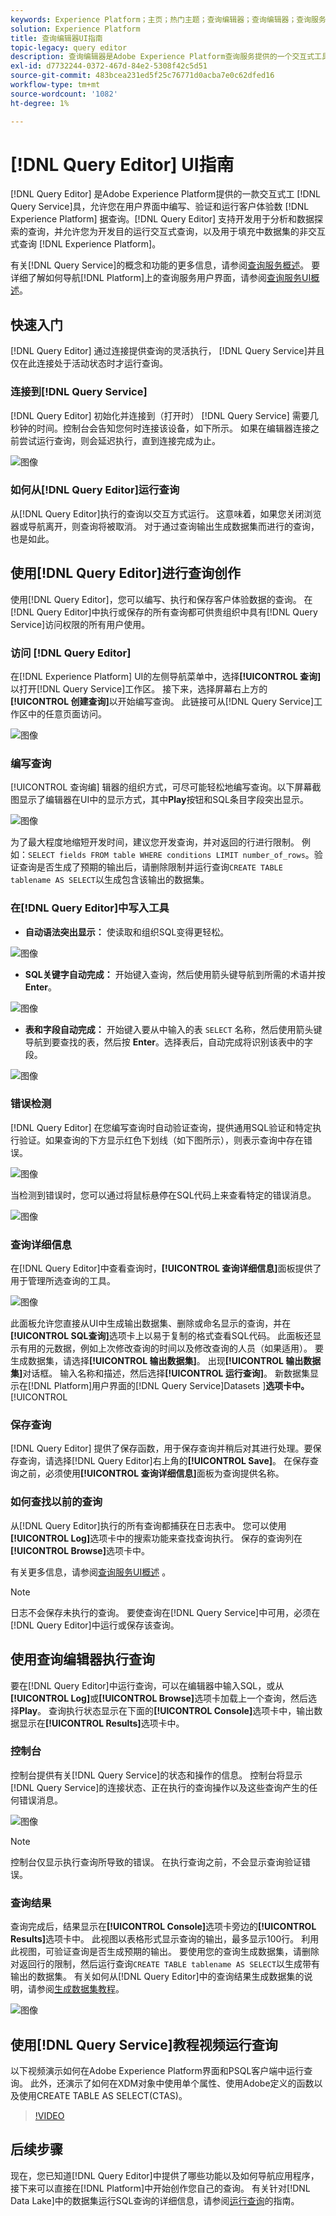 ```yaml
---
keywords: Experience Platform；主页；热门主题；查询编辑器；查询编辑器；查询服务；查询服务；
solution: Experience Platform
title: 查询编辑器UI指南
topic-legacy: query editor
description: 查询编辑器是Adobe Experience Platform查询服务提供的一个交互式工具，允许您在Experience Platform用户界面中编写、验证和运行客户体验数据查询。 查询编辑器支持开发用于分析和数据探索的查询，并且允许您运行交互式查询以用于开发目的，以及非交互式查询以填充Experience Platform中的数据集。
exl-id: d7732244-0372-467d-84e2-5308f42c5d51
source-git-commit: 483bcea231ed5f25c76771d0acba7e0c62dfed16
workflow-type: tm+mt
source-wordcount: '1082'
ht-degree: 1%

---
```


# [!DNL Query Editor] UI指南

[!DNL Query Editor] 是Adobe Experience Platform提供的一款交互式工 [!DNL Query Service]具，允许您在用户界面中编写、验证和运行客户体验数 [!DNL Experience Platform] 据查询。[!DNL Query Editor] 支持开发用于分析和数据探索的查询，并允许您为开发目的运行交互式查询，以及用于填充中数据集的非交互式查询 [!DNL Experience Platform]。

有关[!DNL Query Service]的概念和功能的更多信息，请参阅[查询服务概述](../home.md)。 要详细了解如何导航[!DNL Platform]上的查询服务用户界面，请参阅[查询服务UI概述](./overview.md)。

## 快速入门

[!DNL Query Editor] 通过连接提供查询的灵活执行， [!DNL Query Service]并且仅在此连接处于活动状态时才运行查询。

### 连接到[!DNL Query Service]

[!DNL Query Editor] 初始化并连接到（打开时） [!DNL Query Service] 需要几秒钟的时间。控制台会告知您何时连接该设备，如下所示。 如果在编辑器连接之前尝试运行查询，则会延迟执行，直到连接完成为止。

![图像](../images/ui/query-editor/connect.png)

### 如何从[!DNL Query Editor]运行查询

从[!DNL Query Editor]执行的查询以交互方式运行。 这意味着，如果您关闭浏览器或导航离开，则查询将被取消。 对于通过查询输出生成数据集而进行的查询，也是如此。

## 使用[!DNL Query Editor]进行查询创作

使用[!DNL Query Editor]，您可以编写、执行和保存客户体验数据的查询。 在[!DNL Query Editor]中执行或保存的所有查询都可供贵组织中具有[!DNL Query Service]访问权限的所有用户使用。

### 访问 [!DNL Query Editor]

在[!DNL Experience Platform] UI的左侧导航菜单中，选择&#x200B;**[!UICONTROL 查询]**&#x200B;以打开[!DNL Query Service]工作区。 接下来，选择屏幕右上方的&#x200B;**[!UICONTROL 创建查询]**&#x200B;以开始编写查询。 此链接可从[!DNL Query Service]工作区中的任意页面访问。

![图像](../images/ui/query-editor/create-query.png)

### 编写查询

[!UICONTROL 查询编] 辑器的组织方式，可尽可能轻松地编写查询。以下屏幕截图显示了编辑器在UI中的显示方式，其中&#x200B;**Play**&#x200B;按钮和SQL条目字段突出显示。

![图像](../images/ui/query-editor/editor.png)

为了最大程度地缩短开发时间，建议您开发查询，并对返回的行进行限制。 例如：`SELECT fields FROM table WHERE conditions LIMIT number_of_rows`。验证查询是否生成了预期的输出后，请删除限制并运行查询`CREATE TABLE tablename AS SELECT`以生成包含该输出的数据集。

### 在[!DNL Query Editor]中写入工具

- **自动语法突出显示：** 使读取和组织SQL变得更轻松。

![图像](../images/ui/query-editor/syntax-highlight.png)

- **SQL关键字自动完成：** 开始键入查询，然后使用箭头键导航到所需的术语并按 **Enter**。

![图像](../images/ui/query-editor/syntax-auto.png)

- **表和字段自动完成：** 开始键入要从中输入的表 `SELECT` 名称，然后使用箭头键导航到要查找的表，然后按 **Enter**。选择表后，自动完成将识别该表中的字段。

![图像](../images/ui/query-editor/tables-auto.png)

### 错误检测

[!DNL Query Editor] 在您编写查询时自动验证查询，提供通用SQL验证和特定执行验证。如果查询的下方显示红色下划线（如下图所示），则表示查询中存在错误。

![图像](../images/ui/query-editor/syntax-error-highlight.png)

当检测到错误时，您可以通过将鼠标悬停在SQL代码上来查看特定的错误消息。

![图像](../images/ui/query-editor/linting-error.png)

### 查询详细信息

在[!DNL Query Editor]中查看查询时，**[!UICONTROL 查询详细信息]**&#x200B;面板提供了用于管理所选查询的工具。

![图像](../images/ui/query-editor/query-details.png)

此面板允许您直接从UI中生成输出数据集、删除或命名显示的查询，并在&#x200B;**[!UICONTROL SQL查询]**&#x200B;选项卡上以易于复制的格式查看SQL代码。 此面板还显示有用的元数据，例如上次修改查询的时间以及修改查询的人员（如果适用）。 要生成数据集，请选择&#x200B;**[!UICONTROL 输出数据集]**。 出现&#x200B;**[!UICONTROL 输出数据集]**&#x200B;对话框。 输入名称和描述，然后选择&#x200B;**[!UICONTROL 运行查询]**。 新数据集显示在[!DNL Platform]用户界面的[!DNL Query Service]Datasets ]**选项卡中。**[!UICONTROL 

### 保存查询

[!DNL Query Editor] 提供了保存函数，用于保存查询并稍后对其进行处理。要保存查询，请选择[!DNL Query Editor]右上角的&#x200B;**[!UICONTROL Save]**。 在保存查询之前，必须使用&#x200B;**[!UICONTROL 查询详细信息]**&#x200B;面板为查询提供名称。

### 如何查找以前的查询

从[!DNL Query Editor]执行的所有查询都捕获在日志表中。 您可以使用&#x200B;**[!UICONTROL Log]**&#x200B;选项卡中的搜索功能来查找查询执行。 保存的查询列在&#x200B;**[!UICONTROL Browse]**&#x200B;选项卡中。

有关更多信息，请参阅[查询服务UI概述](./overview.md) 。

>[!NOTE]
>
>日志不会保存未执行的查询。 要使查询在[!DNL Query Service]中可用，必须在[!DNL Query Editor]中运行或保存该查询。

## 使用查询编辑器执行查询

要在[!DNL Query Editor]中运行查询，可以在编辑器中输入SQL，或从&#x200B;**[!UICONTROL Log]**&#x200B;或&#x200B;**[!UICONTROL Browse]**&#x200B;选项卡加载上一个查询，然后选择&#x200B;**Play**。 查询执行状态显示在下面的&#x200B;**[!UICONTROL Console]**&#x200B;选项卡中，输出数据显示在&#x200B;**[!UICONTROL Results]**&#x200B;选项卡中。

### 控制台

控制台提供有关[!DNL Query Service]的状态和操作的信息。 控制台将显示[!DNL Query Service]的连接状态、正在执行的查询操作以及这些查询产生的任何错误消息。

![图像](../images/ui/query-editor/console.png)

>[!NOTE]
>
>控制台仅显示执行查询所导致的错误。 在执行查询之前，不会显示查询验证错误。

### 查询结果

查询完成后，结果显示在&#x200B;**[!UICONTROL Console]**&#x200B;选项卡旁边的&#x200B;**[!UICONTROL Results]**&#x200B;选项卡中。 此视图以表格形式显示查询的输出，最多显示100行。 利用此视图，可验证查询是否生成预期的输出。 要使用您的查询生成数据集，请删除对返回行的限制，然后运行查询`CREATE TABLE tablename AS SELECT`以生成带有输出的数据集。 有关如何从[!DNL Query Editor]中的查询结果生成数据集的说明，请参阅[生成数据集教程](./create-datasets.md)。

![图像](../images/ui/query-editor/query-results.png)

## 使用[!DNL Query Service]教程视频运行查询

以下视频演示如何在Adobe Experience Platform界面和PSQL客户端中运行查询。 此外，还演示了如何在XDM对象中使用单个属性、使用Adobe定义的函数以及使用CREATE TABLE AS SELECT(CTAS)。

>[!VIDEO](https://video.tv.adobe.com/v/29796?quality=12&learn=on)

## 后续步骤

现在，您已知道[!DNL Query Editor]中提供了哪些功能以及如何导航应用程序，接下来可以直接在[!DNL Platform]中开始创作您自己的查询。 有关针对[!DNL Data Lake]中的数据集运行SQL查询的详细信息，请参阅[运行查询](../best-practices/writing-queries.md)的指南。
